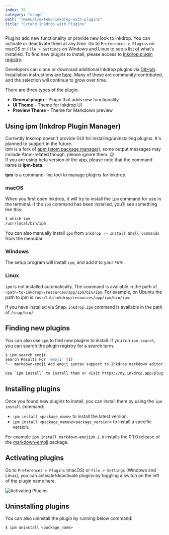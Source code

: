 ```yaml
---
index: 70
category: "usage"
path: "/manual/extend-inkdrop-with-plugins"
title: "Extend Inkdrop with Plugins"
---
```


Plugins add new functionality or provide new look to Inkdrop. You can activate or deactivate them at any time.
Go to `Preferences > Plugins` on macOS or `File > Settings` on Windows and Linux to see a list of what’s installed.
To find new plugins to install, please access to [Inkdrop plugin registry](https://my.inkdrop.app/plugins).

Developers can clone or download additional Inkdrop plugins via [GitHub](https://github.com/inkdropapp/). Installation instructions are [here](#installing-plugins). Many of these are community-contributed, and the selection will continue to grow over time.

There are three types of the plugin:

 * **General plugin** - Plugin that adds new functionality
 * **UI Theme** - Theme for Inkdrop UI
 * **Preview Theme** - Theme for Markdown preview

## Using ipm (Inkdrop Plugin Manager)

<div class="ui info message">
  Currently Inkdrop doesn't provide GUI for installing/uninstalling plugins. It's planned to support in the future.
</div>

<div class="ui message">
  ipm is a fork of <a href="https://github.com/atom/apm">apm (atom package manager)</a>, some output messages may include Atom-related though, please ignore them. 😉
</div>

<div class="ui warning message">
  If you are using beta version of the app, please note that the command name is <b>ipm-beta</b>.
</div>

**ipm** is a command-line tool to manage plugins for Inkdrop.

### macOS

When you first open Inkdrop, it will try to install the `ipm` command for use in the terminal.
If the `ipm` command has been installed, you'll see something like this:

```bash
$ which ipm
/usr/local/bin/ipm
```

You can also manually install `ipm` from `Inkdrop -> Install Shell Commands` from the menubar.

### Windows

The setup program will install `ipm`, and add it to your `PATH`.

### Linux

`ipm` is not installed automatically.
The command is available in the path of `<path-to-inkdrop>/resources/app/ipm/bin/ipm`.
For example, on Ubuntu the path to ipm is `/usr/lib/inkdrop/resources/app/ipm/bin/ipm`.

If you have installed via Snap, `inkdrop.ipm` command is available in the path of `/snap/bin/`.

## Finding new plugins

You can also use `ipm` to find new plugins to install. If you run `ipm search`, you can search the plugin registry for a search term.

```bash
$ ipm search emoji
Search Results For 'emoji' (1)
└── markdown-emoji Add emoji syntax support to Inkdrop markdown editor (0 downloads, 0 stars)

Use `ipm install` to install them or visit https://my.inkdrop.app/plugins to read more about them.
```

## Installing plugins

Once you found new plugins to install, you can install them by using the `ipm install` command:

 * `ipm install <package_name>` to install the latest version.
 * `ipm install <package_name>@<package_version>` to install a specific version.

For example `ipm install markdown-emoji@0.1.0` installs the 0.1.0 release of the [markdown-emoji](https://my.inkdrop.app/plugins/markdown-emoji) package.

## Activating plugins

Go to `Preferences > Plugins` (macOS) or `File > Settings` (Windows and Linux), you can activate/deactivate plugins by toggling a switch on the left of the plugin name here.

![Activating Plugins](./extend-inkdrop-with-plugins_toggle.png)

## Uninstalling plugins

You can also uninstall the plugin by running below command:

```
$ ipm uninstall <package_name>
```

